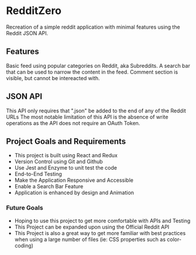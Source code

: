 # RedditZero
Recreation of a simple reddit application with minimal features using the Reddit JSON API. 

## Features
Basic feed using popular categories on Reddit, aka Subreddits.
A search bar that can be used to narrow the content in the feed.
Comment section is visible, but cannot be intereacted with.

## JSON API 
This API only requires that ".json" be added to the end of any of the Reddit URLs
The most notable limitation of this API is the absence of write operations as the API does not require an OAuth Token.

## Project Goals and Requirements
  * This project is built using React and Redux
  * Version Control using Git and Github
  * Use Jest and Enzyme to unit test the code
  * End-to-End Testing
  * Make the Application Responsive and Accessible
  * Enable a Search Bar Feature
  * Application is enhanced by design and Animation

### Future Goals
  * Hoping to use this project to get more comfortable with APIs and Testing
  * This Project can be expanded upon using the Official Reddit API
  * This Project is also a great way to get more familiar with best practices when using a large number of files (ie: CSS properties such as color-coding)
